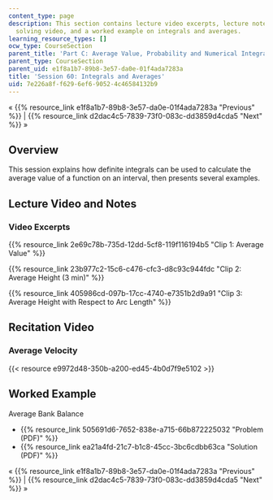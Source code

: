 ```yaml
---
content_type: page
description: This section contains lecture video excerpts, lecture notes, a problem
  solving video, and a worked example on integrals and averages.
learning_resource_types: []
ocw_type: CourseSection
parent_title: 'Part C: Average Value, Probability and Numerical Integration'
parent_type: CourseSection
parent_uid: e1f8a1b7-89b8-3e57-da0e-01f4ada7283a
title: 'Session 60: Integrals and Averages'
uid: 7e226a8f-f629-6ef6-9052-4c46584132b9
---
```


« {{% resource_link e1f8a1b7-89b8-3e57-da0e-01f4ada7283a "Previous" %}} | {{% resource_link d2dac4c5-7839-73f0-083c-dd3859d4cda5 "Next" %}} »

Overview
--------

This session explains how definite integrals can be used to calculate the average value of a function on an interval, then presents several examples.

Lecture Video and Notes
-----------------------

### Video Excerpts

{{% resource_link 2e69c78b-735d-12dd-5cf8-119f116194b5 "Clip 1: Average Value" %}}

{{% resource_link 23b977c2-15c6-c476-cfc3-d8c93c944fdc "Clip 2: Average Height (3 min)" %}}

{{% resource_link 405986cd-097b-17cc-4740-e7351b2d9a91 "Clip 3: Average Height with Respect to Arc Length" %}}

Recitation Video
----------------

### Average Velocity

{{< resource e9972d48-350b-a200-ed45-4b0d7f9e5102 >}}

Worked Example
--------------

Average Bank Balance

*   {{% resource_link 505691d6-7652-838e-a715-66b872225032 "Problem (PDF)" %}}
*   {{% resource_link ea21a4fd-21c7-b1c8-45cc-3bc6cdbb63ca "Solution (PDF)" %}}

« {{% resource_link e1f8a1b7-89b8-3e57-da0e-01f4ada7283a "Previous" %}} | {{% resource_link d2dac4c5-7839-73f0-083c-dd3859d4cda5 "Next" %}} »